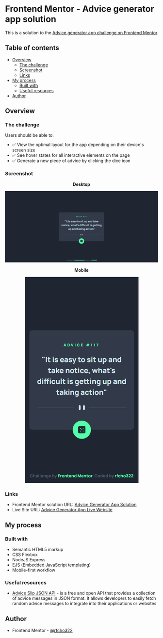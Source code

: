 # Frontend Mentor - Advice generator app solution

This is a solution to the [Advice generator app challenge on Frontend Mentor](https://www.frontendmentor.io/challenges/advice-generator-app-QdUG-13db)

## Table of contents

- [Overview](#overview)
  - [The challenge](#the-challenge)
  - [Screenshot](#screenshot)
  - [Links](#links)
- [My process](#my-process)
  - [Built with](#built-with)
  - [Useful resources](#useful-resources)
- [Author](#author)

## Overview

### The challenge

Users should be able to:

- &#9989; View the optimal layout for the app depending on their device's screen size
- &#9989; See hover states for all interactive elements on the page
- &#9989; Generate a new piece of advice by clicking the dice icon

### Screenshot

<p align="center">
  <strong>Desktop</strong>
</p>
<p align="center">
  <img src="public/images/ss-desktop.png"/>
</p>
<p align="center">
  <strong>Mobile</strong>
</p>
<p align="center">
  <img src="public/images/ss-mobile.png"/>
</p>

### Links

- Frontend Mentor solution URL: [Advice Generator App Solution](https://www.frontendmentor.io/solutions/advice-generator-app-using-advice-slip-json-api-BGW7Gm__GV)
- Live Site URL: [Advice Generator App Live Website](https://advice-generator-app-rfcho322.onrender.com/)

## My process

### Built with

- Semantic HTML5 markup
- CSS Flexbox
- NodeJS Express
- EJS (Embedded JavaScript templating)
- Mobile-first workflow

### Useful resources

- [Advice Slip JSON API](https://api.adviceslip.com/) - is a free and open API that provides a collection of advice messages in JSON format. It allows developers to easily fetch random advice messages to integrate into their applications or websites

## Author

- Frontend Mentor - [@rfcho322](https://www.frontendmentor.io/profile/rfcho322)


